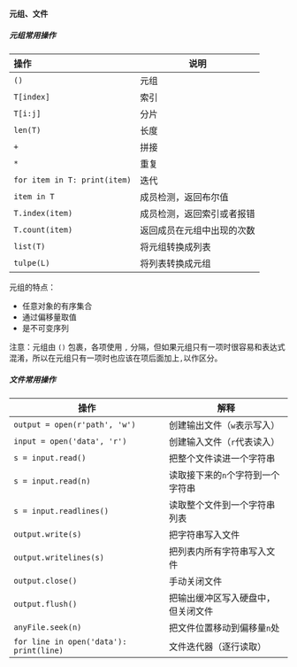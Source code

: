 #### 元组、文件

##### 元组常用操作

| 操作                         | 说明                       |
| :--------------------------- | -------------------------- |
| `()`                         | 元组                       |
| `T[index]`                   | 索引                       |
| `T[i:j]`                     | 分片                       |
| `len(T)`                     | 长度                       |
| `+`                          | 拼接                       |
| `*`                          | 重复                       |
| `for item in T: print(item)` | 迭代                       |
| `item in T`                  | 成员检测，返回布尔值       |
| `T.index(item)`              | 成员检测，返回索引或者报错 |
| `T.count(item)`              | 返回成员在元组中出现的次数 |
| `list(T)`                    | 将元组转换成列表           |
| `tulpe(L)`                   | 将列表转换成元组           |

元组的特点：

- 任意对象的有序集合
- 通过偏移量取值
- 是不可变序列

注意：元组由 `()` 包裹，各项使用 `,` 分隔，但如果元组只有一项时很容易和表达式混淆，所以在元组只有一项时也应该在项后面加上`,`以作区分。

##### 文件常用操作

| 操作                                    | 解释                               |
| --------------------------------------- | ---------------------------------- |
| `output = open(r'path', 'w')`           | 创建输出文件（`w`表示写入）        |
| `input = open('data', 'r')`             | 创建输入文件（`r`代表读入）        |
| `s = input.read()`                      | 把整个文件读进一个字符串           |
| `s = input.read(n)`                     | 读取接下来的`n`个字符到一个字符串  |
| `s = input.readlines()`                 | 读取整个文件到一个字符串列表       |
| `output.write(s)`                       | 把字符串写入文件                   |
| `output.writelines(s)`                  | 把列表内所有字符串写入文件         |
| `output.close()`                        | 手动关闭文件                       |
| `output.flush()`                        | 把输出缓冲区写入硬盘中，但关闭文件 |
| `anyFile.seek(n)`                       | 把文件位置移动到偏移量`n`处        |
| `for line in open('data'): print(line)` | 文件迭代器（逐行读取）             |


